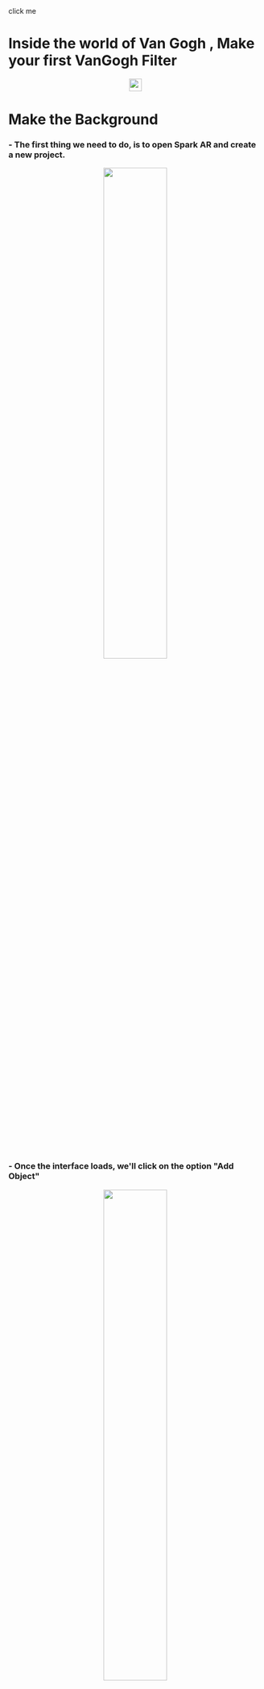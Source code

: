 
<div id="target" style="transition: all 4s linear;" onmouseover="this.style.opacity = '.3'">click me</div>


# Inside the world of Van Gogh , Make your first VanGogh Filter 

<p align="center">
<img src="https://www.enlinealasalle.com/pluginfile.php/8983/course/overviewfiles/vincent-van-gogh-png-2.png" height="25">
</p>

# Make the Background

### - The first thing we need to do, is to open Spark AR and create a new project.

<p align="center">
<img src="https://github.com/L3ts-H4ck/CommunityChallenge-Spark/blob/master/tutorials/03-source/01.png?raw=true" width="50%">
 </p>

### - Once the interface loads, we'll click on the option "Add Object"

<p align="center">
<img src="https://github.com/L3ts-H4ck/CommunityChallenge-Spark/blob/master/tutorials/03-source/03.png?raw=true" width="50%">
  </p>

### - We need to search for the "canvas" option and click it. A canvas is a layer where we can add other elements, this elements can be either dynamic or static.

<p align="center">
<img src="https://github.com/L3ts-H4ck/CommunityChallenge-Spark/blob/master/tutorials/03-source/04.png?raw=true" width="50%">
</p>

### - Once we add this to our canvas, we select again the option "Add object" and we add a rectangle

<p align="center">
<img src="https://github.com/L3ts-H4ck/CommunityChallenge-Spark/blob/master/tutorials/03-source/05.png?raw=true" width="50%">
</p>

### - Now we can see the rectangle on the canvas.

<p align="center">
<img src="https://github.com/L3ts-H4ck/CommunityChallenge-Spark/blob/master/tutorials/03-source/06.png?raw=true" width="50%">
</p>

### - We need to add another rectangle, the first one is for the user and second one is for the background

<p align="center">
<img src="https://github.com/L3ts-H4ck/CommunityChallenge-Spark/blob/master/tutorials/03-source/07.png?raw=true" width="50%">
</p>

### - Once we change the names of the rectangle to ```user``` and ```bg```, we can procced to edit them.

<p align="center">
<img src="https://github.com/L3ts-H4ck/CommunityChallenge-Spark/blob/master/tutorials/03-source/08.png?raw=true" width="50%">
 </p>

### - If we select the rectangle, we can edit its properties on the right side.

<p align="center">
<img src="https://github.com/L3ts-H4ck/CommunityChallenge-Spark/blob/master/tutorials/03-source/09.png?raw=true" width="50%">
 </p>

### - We need to change its width and heigth to 100%. This ensure us to cover the hole screen and not to leave any blank space on the filter

<p align="center">
<img src="https://github.com/L3ts-H4ck/CommunityChallenge-Spark/blob/master/tutorials/03-source/10.png?raw=true" width="50%">
</p>

### - Once you have the properties like us, we now have to add a material the user rectangle. We click on the plus sign on the material section.

<p align="center">
<img src="https://github.com/L3ts-H4ck/CommunityChallenge-Spark/blob/master/tutorials/03-source/11.png?raw=true" width="50%">
</p>

### - Let's change the name of the material to ```user ```

<p align="center">
<img src="https://github.com/L3ts-H4ck/CommunityChallenge-Spark/blob/master/tutorials/03-source/12.png?raw=true" width="50%">
</p>

# Add Camera Textures and Segmentation

### - On top of the rectangles, there is the camera section. We need to click it because we now need to add the texture and segmentation.

<p align="center">
<img src="https://github.com/L3ts-H4ck/CommunityChallenge-Spark/blob/master/tutorials/03-source/13.png?raw=true" width="50%">
</p>

### - On the rigth side we can find the properties of the camera. 

<p align="center">
<img src="https://github.com/L3ts-H4ck/CommunityChallenge-Spark/blob/master/tutorials/03-source/14.png?raw=true" width="50%">
</p>

### - We're going to click on ```Texture Extraction``` and select ```cameraTexture0```, next in Segmentation we're going to select the ```personSegmentationMaskTexture0```

<p align="center">
<img src="https://github.com/L3ts-H4ck/CommunityChallenge-Spark/blob/master/tutorials/03-source/15.png?raw=true" width="50%">
 </p>

# Preview our Vangogh BG

### - Now on the properties for the material on ```Shader Type``` we select ```Flat```

<p align="center">
<img src="https://github.com/L3ts-H4ck/CommunityChallenge-Spark/blob/master/tutorials/03-source/16.png?raw=true" width="50%">
 </p>

### - On ```Texture``` we select ```cameraTexture0```

<p align="center">
<img src="https://github.com/L3ts-H4ck/CommunityChallenge-Spark/blob/master/tutorials/03-source/17.png?raw=true" width="50%">
</p>

### - Once we've done that, on ```Alpha``` we cross the checkbox. 

<p align="center">
<img src="https://github.com/L3ts-H4ck/CommunityChallenge-Spark/blob/master/tutorials/03-source/18.png?raw=true" width="50%">
</p>

### - In ```Texture``` we choose ```personSegmentationMaskTexture0```

<p align="center">
<img src="https://github.com/L3ts-H4ck/CommunityChallenge-Spark/blob/master/tutorials/03-source/19.png?raw=true" width="50%">
</p>

### - We need to add the user canvas in another layer, this because we want them to be separated, the user from the background.

<p align="center">
<img src="https://github.com/L3ts-H4ck/CommunityChallenge-Spark/blob/master/tutorials/03-source/20.png?raw=true" width="50%">
</p>

### - If you have done everything so far acording to the tutorial, you will see something like these. We have our user separated from the background on different layers.

<p align="center">
<img src="https://github.com/L3ts-H4ck/CommunityChallenge-Spark/blob/master/tutorials/03-source/21.png?raw=true" width="50%">
</p>

### - We now need a material for our background.

<p align="center">
<img src="https://github.com/L3ts-H4ck/CommunityChallenge-Spark/blob/master/tutorials/03-source/22.png?raw=true" width="50%">
</p>

### - Let's change its name to ```bg```.

<p align="center">
<img src="https://github.com/L3ts-H4ck/CommunityChallenge-Spark/blob/master/tutorials/03-source/23.png?raw=true" width="50%">
</p>

### - The background needs a new texture, now is time to select the image we had for our background and add it to the project.

<p align="center">
<img src="https://github.com/L3ts-H4ck/CommunityChallenge-Spark/blob/master/tutorials/03-source/24.png?raw=true" width="50%">
</p>

### - As you can see, now we have our background done. The very next thing is to make the crown.

<p align="center">
<img src="https://github.com/L3ts-H4ck/CommunityChallenge-Spark/blob/master/tutorials/03-source/25.png?raw=true" width="50%">
</p>

# Make the Crown

### - The first thing you need to do to make the crown, is to add a ```Face Tracker``` located on ```Add Object```.

<p align="center">
<img src="https://github.com/L3ts-H4ck/CommunityChallenge-Spark/blob/master/tutorials/03-source/26.png?raw=true" width="50%">
</p>

### - And inside the ```Face Tracker```, we're going to add a new object, in this case a ```Plane```

<p align="center">
<img src="https://github.com/L3ts-H4ck/CommunityChallenge-Spark/blob/master/tutorials/03-source/27.png?raw=true" width="50%">
</p>

### - If you look closely, now we have a rectangle following the face of the person. But it's out of place, we just need to move it a little to the front.

<p align="center">
<img src="https://github.com/L3ts-H4ck/CommunityChallenge-Spark/blob/master/tutorials/03-source/28.png?raw=true" width="50%">
 </p>

### - Now we go to the very bottom on the ```Textures``` section, and add all the images for our crown.

<p align="center">
<img src="https://github.com/L3ts-H4ck/CommunityChallenge-Spark/blob/master/tutorials/03-source/29.png?raw=true" width="50%">
</p>

### - In this case we added 3 images, they have to be at the same level of the other textures.

<p align="center">
<img src="https://github.com/L3ts-H4ck/CommunityChallenge-Spark/blob/master/tutorials/03-source/30.png?raw=true" width="50%">
</p>

### - For every image you add, you need to add at least one ```Plane``` on the ```Face Tracker```, in each plane there's going to be one image, but you can have as many planes you want, if you want to repeat the same image over and over again.

<p align="center">
<img src="https://github.com/L3ts-H4ck/CommunityChallenge-Spark/blob/master/tutorials/03-source/31.png?raw=true" width="50%">
 </p>

### - Now on the upper section, there's an icon with four arrows, once we select this icon, we can move all the planes we've create.

<p align="center">
<img src="https://github.com/L3ts-H4ck/CommunityChallenge-Spark/blob/master/tutorials/03-source/32.png?raw=true" width="50%">
</p>

### - Once we've placed all the planes, we add them the materials.

<p align="center">
<img src="https://github.com/L3ts-H4ck/CommunityChallenge-Spark/blob/master/tutorials/03-source/33.png?raw=true" width="50%">
</p>

### - Let's call them the same as the files.

<p align="center">
<img src="https://github.com/L3ts-H4ck/CommunityChallenge-Spark/blob/master/tutorials/03-source/34.png?raw=true" width="50%">
</p>

### - Now we choose the texture, that is going to be the image we have.

<p align="center">
<img src="https://github.com/L3ts-H4ck/CommunityChallenge-Spark/blob/master/tutorials/03-source/35.png?raw=true" width="50%">
</p>

### - What happened here, is that this plane is at the back of the others.

<p align="center">
<img src="https://github.com/L3ts-H4ck/CommunityChallenge-Spark/blob/master/tutorials/03-source/36.png?raw=true" width="50%">
</p>

### - You just need to rearrange them as you seem fit.

<p align="center">
<img src="https://github.com/L3ts-H4ck/CommunityChallenge-Spark/blob/master/tutorials/03-source/37.png?raw=true" width="50%">
</p>

# Make details

### - If you don't want your filter to look like this, we can fix it.

<p align="center">
<img src="https://github.com/L3ts-H4ck/CommunityChallenge-Spark/blob/master/tutorials/03-source/38.png?raw=true" width="50%">
 </p>

### - Create a new layer.

<p align="center">
<img src="https://github.com/L3ts-H4ck/CommunityChallenge-Spark/blob/master/tutorials/03-source/39.png?raw=true" width="50%">
 </p>



### -  And add more images to this layer.

<p align="center">
<img src="https://github.com/L3ts-H4ck/CommunityChallenge-Spark/blob/master/tutorials/03-source/40.png?raw=true" width="50%">
</p>

 ### - Then move it to the sides of the face, so it can look more natural.
 
 <p align="center">
<img src="https://github.com/L3ts-H4ck/CommunityChallenge-Spark/blob/master/tutorials/03-source/41.png?raw=true" width="50%">
</p>


# The Result

<p align="center">
<img src="https://github.com/L3ts-H4ck/CommunityChallenge-Spark/blob/master/tutorials/03-source/42.png?raw=true" width="50%">
</p>


